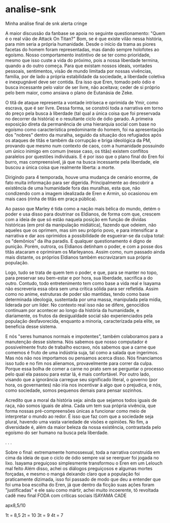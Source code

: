 # analise-snk

Minha análise final de snk alerta cringe 

A maior discussão da fanbase se apoia no seguinte questionamento:
"Quem é o real vião de Attack On Titan?"
Bom, se é que existe vilão nessa história, para mim seria a própria humanidade. Desde o início da trama as piores facetas do homem foram representadas, mas dando sempre holofotes ao egoísmo. Nosso comportamento instintivo de se ter como prioridade, mesmo que isso custe a vida do próximo, pois a nossa liberdade termina, quando a do outro começa. Para que existam nossos ideais, vontades pessoais, sentimentos, visão de mundo limitada por nossas vivências, família, por de lado a própria estabilidade da sociedade, a liberdade coletiva e inexpugnável deve ser contida. Era isso que Eren, tomado pelo ódio e busca incessante pelo valor de ser livre, não aceitava; ceder de si próprio pelo bem maior, como ansiava o plano de Eutanásia de Zeke.


O titã de ataque representa a vontade intríseca e oprimida de Ymir, como escrava, que é ser livre. Dessa forma, se constrói toda a narrativa em torno do preço pela busca à liberdade (tal qual a única coisa que foi preservada no decorrer da história) e o resultante ciclo de ódio gerado.
A primeira exposição direta da permanência de uma hierarquia social com base no egoísmo como característica predominante do homem, foi na apresentação dos "nobres" dentro da muralha, seguido da situação dos refugiados após os ataques de titãs e também da corrupção e briga ideológica da PM, provando que mesmo num contexto de caos, com a humanidade possuindo um único inimigo em comum (nesse caso, os titãs) existem conflitos paralelos por questões individuais. E é por isso que o plano final do Eren foi burro, mas compreensível, já que na busca incessante pela liberdade, ele buscou a única coisa que realmente liberta: a morte.


Dirigindo para 4 temporada, houve uma mudança de cenário enorme, de fato muita informação para ser digerida. Principalmente ao descobrir a existência de uma humanidade fora das muralhas, esta que, não condizendo com a imagem idealizada de Eren e Armin, só ocasionou em mais caos (rinha de titãs em praça pública).


Ao passo que Marley é tida como a nação mais bélica do mundo, detém o poder e usa disso para doutrinar os Eldianos, de forma com que, crescem com a ideia de que só estão naquela posição em função de dívidas históricas (em prol da manipulação midiática), fazendo que odeiem, não aqueles que os oprimem, mas sim seu próprio povo, e para intensificar a narrativa e dar aos oprimidos a possibilidade de esgueirar-se da culpa total: os "demônios" da ilha paradis. E qualquer questionamento é digno de punição. Porém, outrora, os Eldianos detinham o poder, e com a posse dos titãs atacaram e oprimiram os Marleyanos. Assim como, num passado ainda mais distante, os próprios Eldianos também escravizaram sua própria população. 

Logo, tudo se trata de quem tem o poder, e que, para se manter no topo, para preservar seu bem-estar e por hora, sua liberdade, sacrifica a do outro.
Contudo, todo entretenimento tem como base a vida real e Isayama não escreveria essa obra sem uma crítica sólida para ser refletida. 
Assim como no anime, estruturas de poder são mantidas, tendo como base determinada ideologia, sustentada por uma massa, manipulada pela mídia, liderada por um líder. No contexto real isso não se difere, genocídios continuam por acontecer ao longo da história da humanidade, e diariamente, os frutos da desigualdade social são experienciados pela população desfavorecida, enquanto a minoria, caracterizada pela elite, se beneficia desse sistema.

E nós "seres humanos normais e impotentes", também colaboramos para a manutenção desse sistema. Nós sabemos que nosso computador é possivelmente fruto de trabalho escravo, nós sabemos que a carne que comemos é fruto de uma indústria suja, tal como a salada que ingerimos. Mas nós não nos importamos ou pensamos acerca disso. Nós financiamos isso tudo e no fim nos alienamos, provavelmente para correr da culpa. Porque essa bolha de comer a carne no prato sem se perguntar o processo pelo qual ela passou para estar lá, é mais confortável. Por outro lado, visando que a ignorância carregue seu significado literal, o governo (por hora, os governantes) não iria nos incentivar à algo que o prejudica, e nós, como sociedade, somos pequenos demais para pensar sozinhos. 


Acredito que a moral da história seja: ainda que sejamos todos iguais de raça, não somos iguais de alma. Cada um tem sua própria vivência, que forma nossas pré-compreensões únicas a funcionar como meio de interpretar o mundo ao redor. É isso que faz com que a sociedade seja plural, havendo uma vasta variedade de visões e opiniões. No fim, a diversidade é, além da maior beleza da nossa existência, contrastada pelo egoísmo do ser humano na busca pela liberdade.
 
.
.
.

Sobre o final: extremamente homossexual, toda a narrativa construída em cima da ideia de que o ciclo de ódio sempre vai se reerguer foi jogada no lixo. Isayama preguiçoso simplesmente transformou o Eren em um Lelouch mal feito 
Além disso, achei os diálogos preguiçosos e algumas mortes forçadas, e mesmo o mangá deixando claro que a população foi praticamente dizimada, isso foi passado de modo que deu a entender que foi uma boa escolha do Eren, já que dentro da ficção suas ações foram "justificadas" e ele saiu como mártir, achei muito incoerente, tô revoltada cadê meu final FODA com críticas sociais ISAYAMA CADE 


apx8,5/10


1t = 8,5
2t = 10
3t = 9
4t = 7



